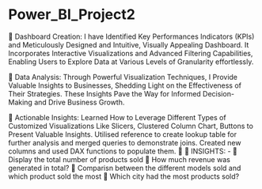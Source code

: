 # Power_BI_Project2


🔆 Dashboard Creation:
I have Identified Key Performances Indicators (KPIs) and Meticulously Designed and Intuitive, Visually Appealing Dashboard. It Incorporates Interactive Visualizations and Advanced Filtering Capabilities, Enabling Users to Explore Data at Various Levels of Granularity effortlessly.

🔆 Data Analysis:
Through Powerful Visualization Techniques, I Provide Valuable Insights to Businesses, Shedding Light on the Effectiveness of Their Strategies. These Insights Pave the Way for Informed Decision- Making and Drive Business Growth.

🔆 Actionable Insights:
Learned How to Leverage Different Types of Customized Visualizations Like Slicers, Clustered Column Chart, Buttons to Present Valuable Insights.
Utilised reference to create lookup table for further analysis and merged queries to demonstrate joins. Created new columns and used DAX functions to populate them.
🔹
🔆 INSIGHTS: -
🔹 Display the total number of products sold
🔹 How much revenue was generated in total?
🔹 Comparisn between the different models sold and which product sold the most
🔹 Which city had the most products sold?
